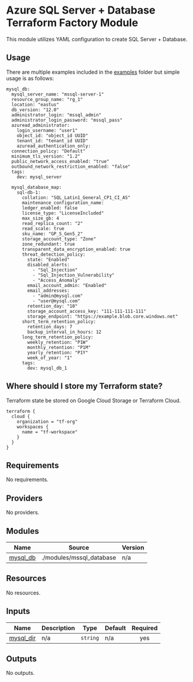 # Azure SQL Server + Database Terraform Factory Module

This module utilizes YAML configuration to create SQL Server + Database.

## Usage
There are multiple examples included in the [examples](./examples/) folder but simple usage is as follows:

```
mysql_db:
  mysql_server_name: "mssql-server-1"
  resource_group_name: "rg_1"
  location: "eastus"
  db_version: "12.0"
  administrator_login: "mssql_admin"
  administrator_login_password: "mssql_pass"
  azuread_administrator:
    login_username: "user1"
    object_id: "object_id UUID"
    tenant_id: "tenant_id UUID"
    azuread_authentication_only: 
  connection_policy: "Default"
  minimum_tls_version: "1.2"
  public_network_access_enabled: "true"
  outbound_network_restriction_enabled: "false"
  tags:
    dev: mysql_server

  mysql_database_map:
    sql-db-1: 
      collation: "SQL_Latin1_General_CP1_CI_AS"
      maintenance_configuration_name: 
      ledger_enabled: false
      license_type: "LicenseIncluded"
      max_size_gb: 4
      read_replica_count: "2"
      read_scale: true
      sku_name: "GP_S_Gen5_2"
      storage_account_type: "Zone"
      zone_redundant: true
      transparent_data_encryption_enabled: true
      threat_detection_policy:
        state: "Enabled"
        disabled_alerts:
          - "Sql_Injection"
          - "Sql_Injection_Vulnerability"
          - "Access_Anomaly"
        email_account_admin: "Enabled"
        email_addresses:
          - "admin@mysql.com"
          - "user@mysql.com"
        retention_day: "10"
        storage_account_access_key: "111-111-111-111"
        storage_endpoint: "https://example.blob.core.windows.net"
      short_term_retention_policy:
        retention_days: 7
        backup_interval_in_hours: 12
      long_term_retention_policy:
        weekly_retention: "P1W"
        monthly_retention: "P1M"
        yearly_retention: "P1Y"
        week_of_year: "1"
      tags:
        dev: mysql_db_1
```
## Where should I store my Terraform state?

Terraform state be stored on Google Cloud Storage or Terraform Cloud.

```hcl
terraform {
  cloud {
    organization = "tf-org"
    workspaces {
      name = "tf-workspace"
    }
  }
}

```

<!-- BEGIN_TF_DOCS -->
## Requirements

No requirements.

## Providers

No providers.

## Modules

| Name | Source | Version |
|------|--------|---------|
| <a name="module_mysql_db"></a> [mysql\_db](#module\_mysql\_db) | ./modules/mssql_database | n/a |

## Resources

No resources.

## Inputs

| Name | Description | Type | Default | Required |
|------|-------------|------|---------|:--------:|
| <a name="input_mysql_dir"></a> [mysql\_dir](#input\_mysql\_dir) | n/a | `string` | n/a | yes |

## Outputs

No outputs.
<!-- END_TF_DOCS -->